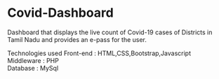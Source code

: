 # Covid-Dashboard
Dashboard that displays the live count of Covid-19 cases of Districts in Tamil Nadu and provides an e-pass for the user.

Technologies used
Front-end : HTML,CSS,Bootstrap,Javascript    
Middleware : PHP    
Database : MySql
